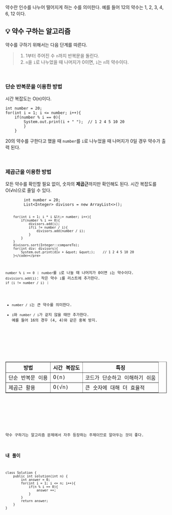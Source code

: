 <p><img alt="" src="https://velog.velcdn.com/images/yeonhee314/post/47b27161-0b22-4750-8185-274247db89db/image.png" /></p>
<p><img alt="" src="https://velog.velcdn.com/images/yeonhee314/post/04637ab5-0017-476c-afc3-cdbeef337621/image.png" /></p>
<p>약수란 인수를 나누어 떨어지게 하는 수를 의미한다.
예를 들어 12의 약수는 1, 2, 3, 4, 6, 12 이다.
<br /></p>
<h2 id="💡-약수-구하는-알고리즘">💡 약수 구하는 알고리즘</h2>
<p>약수를 구하기 위해서는 다음 단계를 따른다.</p>
<blockquote>
<ol>
<li>1부터 주어진 수 <code>n</code>까지 반복문을 돌린다.</li>
<li><code>n</code>을 <code>i</code>로 나누었을 때 나머지가 0이면, <code>i</code>는 <code>n</code>의 약수이다.</li>
</ol>
</blockquote>
<br />

<h3 id="단순-반복문을-이용한-방법">단순 반복문을 이용한 방법</h3>
<p>시간 복잡도는 O(n)이다.</p>
<pre><code class="language-java">int number = 20;
for(int i = 1; i &lt;= number; i++){
    if(number % i == 0){
        System.out.print(i + &quot; &quot;);  // 1 2 4 5 10 20 
        }
    }</code></pre>
<p>20의 약수를 구한다고 했을 때 <code>number</code>를 <code>i</code>로 나누었을 때 나머지가 0일 경우 약수가 출력 된다.</p>
<br />

<h3 id="제곱근을-이용한-방법">제곱근을 이용한 방법</h3>
<p>모든 약수를 확인할 필요 없이, 숫자의 <strong>제곱근</strong>까지만 확인해도 된다.
시간 복잡도를 O(√n)으로 줄일 수 있다.</p>
<pre><code class="language-java">        int number = 20;
        List&lt;Integer&gt; divisors = new ArrayList&lt;&gt;();

        for(int i = 1; i * i &lt;= number; i++){
            if(number % i == 0){
                divisors.add(i);
                if(i != number / i){
                    divisors.add(number / i);
                }
            }
        }
        divisors.sort(Integer::compareTo);
        for(int div: divisors){
            System.out.print(div + &quot; &quot;);    // 1 2 4 5 10 20 
        }</code></pre>
<p><code>number % i == 0</code> : <code>number</code>를 <code>i</code>로 나눌 때 나머지가 0이면 <code>i</code>는 약수이다.
<code>divisiors.add(i)</code>: 작은 약수 <code>i</code>를 리스트에 추가한다.
<code>if (i != number / i)</code> :</p>
<ul>
<li><code>number / i</code>는 큰 약수를 의미한다.</li>
<li><code>i</code>와 <code>number / i</code>가 같지 않을 때만 추가한다. 
예를 들어 16의 경우 (4, 4)와 같은 중복 방지.</li>
</ul>
<p><br /><br /></p>
<table border="1" cellpadding="10" cellspacing="0">
    <thead>
        <tr>
            <th>방법</th>
            <th>시간 복잡도</th>
            <th>특징</th>
        </tr>
    </thead>
    <tbody>
        <tr>
            <td>단순 반복문 이용</td>
            <td>O(n)</td>
            <td>코드가 단순하고 이해하기 쉬움</td>
        </tr>
        <tr>
            <td>제곱근 활용</td>
            <td>O(√n)</td>
            <td>큰 숫자에 대해 더 효율적</td>
        </tr>
    </tbody>
</table>

<p><br /><br /></p>
<p>약수 구하기는 알고리즘 문제에서 자주 등장하는 주제이므로 알아두는 것이 좋다.</p>
<h3 id="내-풀이">내 풀이</h3>
<pre><code class="language-java">class Solution {
    public int solution(int n) {
        int answer = 0;
        for(int i = 1; i &lt;= n; i++){
            if(n % i == 0){
                answer ++;
            }
        }
        return answer;
    }
}</code></pre>
<p><img alt="" src="https://velog.velcdn.com/images/yeonhee314/post/621fb36c-1b23-4bb5-b5f8-8eb919908e8d/image.png" /></p>
